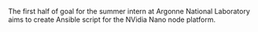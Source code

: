 The first half of goal for the summer intern at Argonne National Laboratory aims to create Ansible script for the NVidia Nano node platform.
